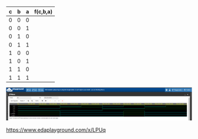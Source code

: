 | **c** | **b** |**a** | **f(c,b,a)** |
| :-: | :-: | :-: | :-: |
| 0 | 0 | 0 | |
| 0 | 0 | 1 | |
| 0 | 1 | 0 | |
| 0 | 1 | 1 | |
| 1 | 0 | 0 | |
| 1 | 0 | 1 | |
| 1 | 1 | 0 | |
| 1 | 1 | 1 | |

![gates](gates.png)

https://www.edaplayground.com/x/LPUq